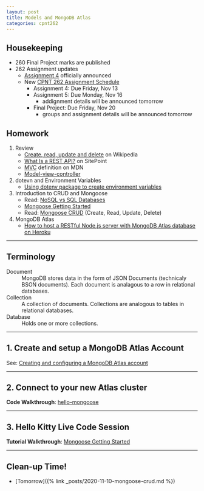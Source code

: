 ```yaml
---
layout: post
title: Models and MongoDB Atlas
categories: cpnt262
---
```


## Housekeeping
- 260 Final Project marks are published
- 262 Assignment updates
  - [Assignment 4](https://github.com/sait-wbdv/assessments/tree/master/cpnt262/assignment-4) officially announced
  - New [CPNT 262 Assignment Schedule](https://github.com/sait-wbdv/assessments/tree/master/cpnt262)
    - Assignment 4: Due Friday, Nov 13 
    - Assignment 5: Due Monday, Nov 16
      - addignment details will be announced tomorrow
    - Final Project: Due Friday, Nov 20
      - groups and assignment details will be  announced tomorrow 

## Homework
1. Review
    - [Create, read, update and delete](https://en.wikipedia.org/wiki/Create,_read,_update_and_delete) on Wikipedia
    - [What Is a REST API?](https://www.sitepoint.com/developers-rest-api/) on SitePoint
    - [MVC](https://developer.mozilla.org/en-US/docs/Glossary/MVC) definition on MDN
    - [Model-view-controller](https://en.wikipedia.org/wiki/Model%E2%80%93view%E2%80%93controller)
2. dotevn and Environment Variables
    - [Using dotenv package to create environment variables](https://medium.com/@thejasonfile/using-dotenv-package-to-create-environment-variables-33da4ac4ea8f)
3. Introduction to CRUD and Mongoose
    - Read: [NoSQL vs SQL Databases](https://www.mongodb.com/nosql-explained/nosql-vs-sql)
    - [Mongoose Getting Started](https://mongoosejs.com/docs/)
    - Read: [Mongoose CRUD](https://coursework.vschool.io/mongoose-crud/) (Create, Read, Update, Delete)
4. MongoDB Atlas
    - [How to host a RESTful Node.js server with MongoDB Atlas database on Heroku](https://dev.to/cpclark360/how-to-host-a-restful-node-js-server-with-mongodb-atlas-database-on-heroku-1opl)

---

## Terminology
<dl>
  <dt>Document</dt>
  <dd>MongoDB stores data in the form of JSON Documents (technicaly BSON documents). Each document is analagous to a row in relational databases.</dd>
  <dt>Collection</dt>
  <dd>A collection of documents. Collections are analogous to tables in relational databases.</dd>
  <dt>Database</dt>
  <dd>Holds one or more collections.</dd>
</dl>

---

## 1. Create and setup a MongoDB Atlas Account

See: [Creating and configuring a MongoDB Atlas account](https://github.com/sait-wbdv/sample-code/tree/master/backend/mongoose/mongodb-atlas)

---

## 2. Connect to your new Atlas cluster

**Code Walkthrough**: [hello-mongoose](https://github.com/sait-wbdv/sample-code/tree/master/backend/mongoose/hello-mongoose)

---

## 3. Hello Kitty Live Code Session

**Tutorial Walkthrough**: [Mongoose Getting Started](https://github.com/sait-wbdv/sample-code/tree/master/backend/mongoose/kitten-schema)

---

## Clean-up Time!
- [Tomorrow]({% link _posts/2020-11-10-mongoose-crud.md %})